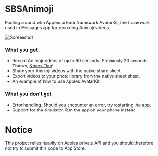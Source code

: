 # SBSAnimoji

Fooling around with Apples private framework AvatarKit, the framework used in Messages.app for recording Animoji videos.

![Screenshot](https://github.com/simonbs/SBSAnimoji/raw/master/screenshot.png)

### What you get

- Record Animoji videos of up to 60 seconds. Previously 20 seconds. Thanks, [Khaos Tian](https://github.com/KhaosT)!
- Share your Animoji videos with the native share sheet.
- Export videos to your photo library from the native sheet sheet.
- An example of how to use Apples AvatarKit.

### What you don't get

- Error handling. Should you encounter an error, try restarting the app.
- Support for the simulator. Run the app on your phone instead.

# Notice

This project relies heavily on Apples private API and you should therefore not try to submit this code to App Store.
